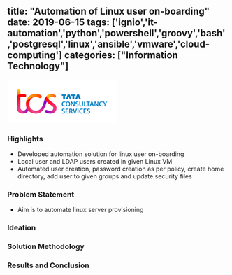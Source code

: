 title: "Automation of Linux user on-boarding"
date: 2019-06-15
tags: ['ignio','it-automation','python','powershell','groovy','bash','postgresql','linux','ansible','vmware','cloud-computing']
categories: ["Information Technology"]
---
![TCS Logo](./images/tcs-logo.png)
### Highlights
* Developed automation solution for linux user on-boarding
* Local user and LDAP users created in given Linux VM
* Automated user creation, password creation as per policy, create home directory, add user to given groups and update security files

<!--more-->
### Problem Statement
* Aim is to automate linux server provisioning
### Ideation

### Solution Methodology

### Results and Conclusion
